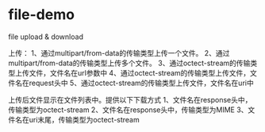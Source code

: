 # file-demo
file upload &amp; download

上传：
1、通过multipart/from-data的传输类型上传一个文件。
2、通过multipart/from-data的传输类型上传多个文件。
3、通过octect-stream的传输类型上传文件，文件名在url参数中
4、通过octect-stream的传输类型上传文件，文件名在request头中
5、通过octect-stream的传输类型上传文件，文件名在uri中

上传后文件显示在文件列表中。提供以下下载方式
1、文件名在response头中，传输类型为octect-stream
2、文件名在response头中，传输类型为MIME
3、文件名在uri末尾，传输类型为octect-stream
